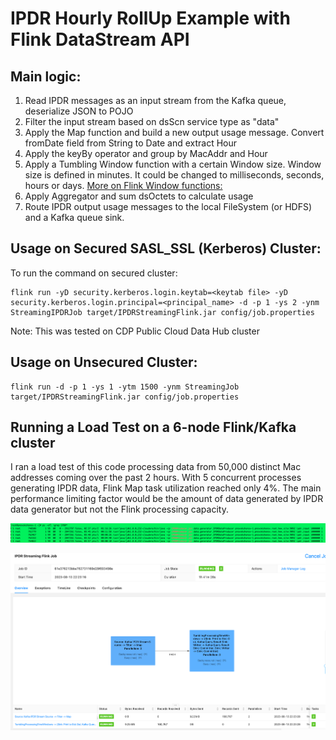 # IPDR Hourly RollUp Example with Flink DataStream API 

## Main logic:
1) Read IPDR messages as an input stream from the Kafka queue, deserialize JSON to POJO
2) Filter the input stream based on dsScn service type as "data"
3) Apply the Map function and build a new output usage message. Convert fromDate field from String to Date and extract Hour
4) Apply the keyBy operator and group by MacAddr and Hour
5) Apply a Tumbling Window function with a certain Window size. Window size is defined in minutes. It could be changed to milliseconds, seconds, hours or days. [More on Flink Window functions:](
   https://nightlies.apache.org/flink/flink-docs-master/docs/dev/datastream/operators/windows/)
6) Apply Aggregator and sum dsOctets to calculate usage
7) Route IPDR output usage messages to the local FileSystem (or HDFS) and a Kafka queue sink.

## Usage on Secured SASL_SSL (Kerberos) Cluster:

To run the command on secured cluster:

```
flink run -yD security.kerberos.login.keytab=<keytab file> -yD security.kerberos.login.principal=<principal_name> -d -p 1 -ys 2 -ynm StreamingIPDRJob target/IPDRStreamingFlink.jar config/job.properties
```

Note: This was tested on CDP Public Cloud Data Hub cluster

## Usage on Unsecured Cluster:

```
flink run -d -p 1 -ys 1 -ytm 1500 -ynm StreamingJob target/IPDRStreamingFlink.jar config/job.properties
```

## Running a Load Test on a 6-node Flink/Kafka cluster

I ran a load test of this code processing data from 50,000 distinct Mac addresses coming over the past 2 hours. With 5 concurrent processes generating
IPDR data, Flink Map task utilization reached only 4%. The main performance limiting factor would be the amount of data generated by IPDR data generator but not the Flink processing capacity.

![img.png](img.png)

![img_1.png](img_1.png)